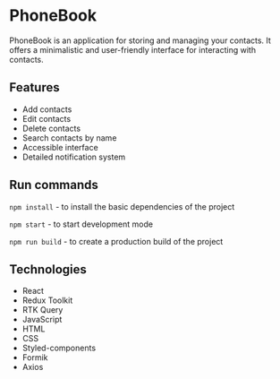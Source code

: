 # PhoneBook

PhoneBook is an application for storing and managing your contacts. It offers a
minimalistic and user-friendly interface for interacting with contacts.

## Features

- Add contacts
- Edit contacts
- Delete contacts
- Search contacts by name
- Accessible interface
- Detailed notification system

## Run commands

`npm install` - to install the basic dependencies of the project

`npm start` - to start development mode

`npm run build` - to create a production build of the project

## Technologies

- React
- Redux Toolkit
- RTK Query
- JavaScript
- HTML
- CSS
- Styled-components
- Formik
- Axios
